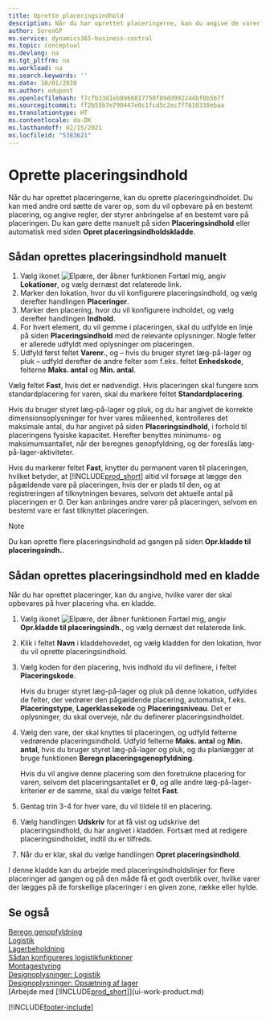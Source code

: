 ```yaml
---
title: Oprette placeringsindhold
description: Når du har oprettet placeringerne, kan du angive de varer, du vil gemme i dem, og definere regler, der styrer, hvor ofte placeringer skal reserveres.
author: SorenGP
ms.service: dynamics365-business-central
ms.topic: conceptual
ms.devlang: na
ms.tgt_pltfrm: na
ms.workload: na
ms.search.keywords: ''
ms.date: 10/01/2020
ms.author: edupont
ms.openlocfilehash: f7cfb33d1eb8966817750f89dd992244bf0b5b7f
ms.sourcegitcommit: ff2b55b7e790447e0c1fcd5c2ec7f7610338ebaa
ms.translationtype: HT
ms.contentlocale: da-DK
ms.lasthandoff: 02/15/2021
ms.locfileid: "5383621"
---
```

# <a name="create-bin-contents"></a>Oprette placeringsindhold

Når du har oprettet placeringerne, kan du oprette placeringsindholdet. Du kan med andre ord sætte de varer op, som du vil opbevare på en bestemt placering, og angive regler, der styrer anbringelse af en bestemt vare på placeringen. Du kan gøre dette manuelt på siden **Placeringsindhold** eller automatisk med siden **Opret placeringsindholdskladde**.

## <a name="to-create-bin-content-manually"></a>Sådan oprettes placeringsindhold manuelt

1. Vælg ikonet ![Elpære, der åbner funktionen Fortæl mig](media/ui-search/search_small.png "Fortæl mig, hvad du vil foretage dig"), angiv **Lokationer**, og vælg dernæst det relaterede link.  
2. Marker den lokation, hvor du vil konfigurere placeringsindhold, og vælg derefter handlingen **Placeringer**.  
3. Marker den placering, hvor du vil konfigurere indholdet, og vælg derefter handlingen **Indhold**.  
4. For hvert element, du vil gemme i placeringen, skal du udfylde en linje på siden **Placeringsindhold** med de relevante oplysninger. Nogle felter er allerede udfyldt med oplysninger om placeringen.  
5. Udfyld først feltet **Varenr.**, og – hvis du bruger styret læg-på-lager og pluk – udfyld derefter de andre felter som f.eks. feltet **Enhedskode**, felterne **Maks. antal** og **Min. antal**.  

Vælg feltet **Fast**, hvis det er nødvendigt. Hvis placeringen skal fungere som standardplacering for varen, skal du markere feltet **Standardplacering**.  

Hvis du bruger styret læg-på-lager og pluk, og du har angivet de korrekte dimensionsoplysninger for hver vares måleenhed, kontrolleres det maksimale antal, du har angivet på siden **Placeringsindhold**, i forhold til placeringens fysiske kapacitet. Herefter benyttes minimums- og maksimumsantallet, når der beregnes genopfyldning, og der foreslås læg-på-lager-aktiviteter.  

Hvis du markerer feltet **Fast**, knytter du permanent varen til placeringen, hvilket betyder, at [!INCLUDE[prod_short](includes/prod_short.md)] altid vil forsøge at lægge den pågældende vare på placeringen, hvis der er plads til den, og at registreringen af tilknytningen bevares, selvom det aktuelle antal på placeringen er 0. Der kan anbringes andre varer på placeringen, selvom en bestemt vare er fast tilknyttet placeringen.  

> [!NOTE]  
> Du kan oprette flere placeringsindhold ad gangen på siden **Opr.kladde til placeringsindh.**.  

## <a name="to-create-bin-content-with-a-worksheet"></a>Sådan oprettes placeringsindhold med en kladde

Når du har oprettet placeringer, kan du angive, hvilke varer der skal opbevares på hver placering vha. en kladde.

1. Vælg ikonet ![Elpære, der åbner funktionen Fortæl mig](media/ui-search/search_small.png "Fortæl mig, hvad du vil foretage dig"), angiv **Opr.kladde til placeringsindh.**, og vælg dernæst det relaterede link.  
2. Klik i feltet **Navn** i kladdehovedet, og vælg kladden for den lokation, hvor du vil oprette placeringsindhold.  
3. Vælg koden for den placering, hvis indhold du vil definere, i feltet **Placeringskode**.  

    Hvis du bruger styret læg-på-lager og pluk på denne lokation, udfyldes de felter, der vedrører den pågældende placering, automatisk, f.eks. **Placeringstype**, **Lagerklassekode** og **Placeringsniveau**. Det er oplysninger, du skal overveje, når du definerer placeringsindholdet.  
4. Vælg den vare, der skal knyttes til placeringen, og udfyld felterne vedrørende placeringsindhold. Udfyld felterne **Maks. antal** og **Min. antal**, hvis du bruger styret læg-på-lager og pluk, og du planlægger at bruge funktionen **Beregn placeringsgenopfyldning**.  

    Hvis du vil angive denne placering som den foretrukne placering for varen, selvom det placeringsantallet er **0**, og alle andre læg-på-lager-kriterier er de samme, skal du vælge feltet **Fast**.  
5. Gentag trin 3-4 for hver vare, du vil tildele til en placering.  
6. Vælg handlingen **Udskriv** for at få vist og udskrive det placeringsindhold, du har angivet i kladden. Fortsæt med at redigere placeringsindholdet, indtil du er tilfreds.  
7. Når du er klar, skal du vælge handlingen **Opret placeringsindhold**.  

I denne kladde kan du arbejde med placeringsindholdslinjer for flere placeringer ad gangen og på den måde få et godt overblik over, hvilke varer der lægges på de forskellige placeringer i en given zone, række eller hylde.  

## <a name="see-also"></a>Se også

[Beregn genopfyldning](warehouse-how-to-calculate-bin-replenishment.md)  
[Logistik](warehouse-manage-warehouse.md)  
[Lagerbeholdning](inventory-manage-inventory.md)  
[Sådan konfigureres logistikfunktioner](warehouse-setup-warehouse.md)  
[Montagestyring](assembly-assemble-items.md)  
[Designoplysninger: Logistik](design-details-warehouse-management.md)  
[Designoplysninger: Opsætning af lager](design-details-warehouse-setup.md)  
[Arbejde med [!INCLUDE[prod_short](includes/prod_short.md)]](ui-work-product.md)


[!INCLUDE[footer-include](includes/footer-banner.md)]